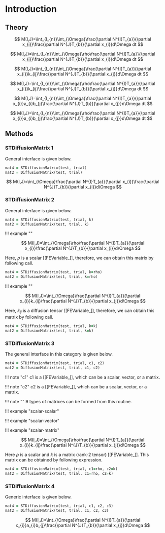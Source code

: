 # Introduction

## Theory

$$
M(I,J)=\int_{I_{n}}\int_{\Omega}\frac{\partial N^{I}T_{a}}{\partial x_{i}}\frac{\partial N^{J}T_{b}}{\partial x_{i}}d\Omega dt
$$

$$
M(I,J)=\int_{I_{n}}\int_{\Omega}\rho\frac{\partial N^{I}T_{a}}{\partial x_{i}}\frac{\partial N^{J}T_{b}}{\partial x_{i}}d\Omega dt
$$

$$
M(I,J)=\int_{I_{n}}\int_{\Omega}\frac{\partial N^{I}T_{a}}{\partial x_{i}}k_{ij}\frac{\partial N^{J}T_{b}}{\partial x_{j}}d\Omega dt
$$

$$
M(I,J)=\int_{I_{n}}\int_{\Omega}\rho\frac{\partial N^{I}T_{a}}{\partial x_{i}}k_{ij}\frac{\partial N^{J}T_{b}}{\partial x_{j}}d\Omega dt
$$

$$
M(I,J)=\int_{I_{n}}\int_{\Omega}\frac{\partial N^{I}T_{a}}{\partial x_{i}}a_{i}b_{j}\frac{\partial N^{J}T_{b}}{\partial x_{j}}d\Omega dt
$$

$$
M(I,J)=\int_{I_{n}}\int_{\Omega}\rho\frac{\partial N^{I}T_{a}}{\partial x_{i}}a_{i}b_{j}\frac{\partial N^{J}T_{b}}{\partial x_{j}}d\Omega dt
$$

## Methods

### STDiffusionMatrix 1

General interface is given below.

```fortran
mat4 = STDiffusionMatrix(test, trial)
mat2 = DiffusionMatrix(test, trial)
```

$$
M(I,J)=\int_{\Omega}\frac{\partial N^{I}T_{a}}{\partial x_{i}}\frac{\partial N^{J}T_{b}}{\partial x_{i}}d\Omega
$$

### STDiffusionMatrix 2

General interface is given below.

```fortran
mat4 = STDiffusionMatrix(test, trial, k)
mat2 = DiffusionMatrix(test, trial, k)
```

!!! example ""

$$
M(I,J)=\int_{\Omega}\rho\frac{\partial N^{I}T_{a}}{\partial x_{i}}\frac{\partial N^{J}T_{b}}{\partial x_{i}}d\Omega
$$

Here, $\rho$ is a scalar [[FEVariable_]], therefore, we can obtain this matrix by following call.

```fortran
mat4 = STDiffusionMatrix(test, trial, k=rho)
mat2 = DiffusionMatrix(test, trial, k=rho)
```

!!! example ""

$$
M(I,J)=\int_{\Omega}\frac{\partial N^{I}T_{a}}{\partial x_{i}}k_{ij}\frac{\partial N^{J}T_{b}}{\partial x_{j}}d\Omega
$$

Here, $k_{ij}$ is a diffusion tensor [[FEVariable_]], therefore, we can obtain this matrix by following call.

```fortran
mat4 = STDiffusionMatrix(test, trial, k=k)
mat2 = DiffusionMatrix(test, trial, k=k)
```

### STDiffusionMatrix 3

The general interface in this category is given below.

```fortran
mat4 = STDiffusionMatrix(test, trial, c1, c2)
mat2 = DiffusionMatrix(test, trial, c1, c2)
```

!!! note "c1"
c1 is a [[FEVariable_]], which can be a scalar, vector, or a matrix.

!!! note "c2"
c2 is a [[FEVariable_]], which can be a scalar, vector, or a matrix.

!!! note ""
9 types of matrices can be formed from this routine.

!!! example "scalar-scalar"

!!! example "scalar-vector"

!!! example "scalar-matrix"

$$
M(I,J)=\int_{\Omega}\rho\frac{\partial N^{I}T_{a}}{\partial x_{i}}k_{ij}\frac{\partial N^{J}T_{b}}{\partial x_{j}}d\Omega
$$

Here $\rho$ is a scalar and $k$ is a matrix (rank-2 tensor) [[FEVariable_]]. This matrix can be obtained by following expression.

```fortran
mat4 = STDiffusionMatrix(test, trial, c1=rho, c2=k)
mat2 = DiffusionMatrix(test, trial, c1=rho, c2=k)
```

### STDiffusionMatrix 4

Generic interface is given below.

```fortran
mat4 = STDiffusionMatrix(test, trial, c1, c2, c3)
mat2 = DiffusionMatrix(test, trial, c1, c2, c3)
```

$$
M(I,J)=\int_{\Omega}\frac{\partial N^{I}T_{a}}{\partial x_{i}}a_{i}b_{j}\frac{\partial N^{J}T_{b}}{\partial x_{j}}d\Omega
$$
